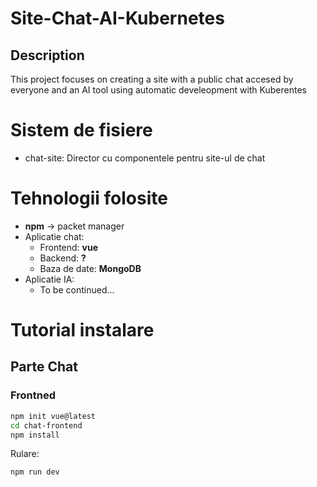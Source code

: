 # Site-Chat-AI-Kubernetes
## Description
This project focuses on creating a site with a public chat accesed by everyone and an AI tool using automatic develeopment with Kuberentes

# Sistem de fisiere
- chat-site: Director cu componentele pentru site-ul de chat

# Tehnologii folosite
- **npm** -> packet manager
- Aplicatie chat:
    - Frontend: **vue**
    - Backend: **?**
    - Baza de date: **MongoDB**
- Aplicatie IA: 
    - To be continued...


# Tutorial instalare

## Parte Chat
### Frontned
```bash
npm init vue@latest
cd chat-frontend
npm install
```
Rulare:
```bash
npm run dev
```